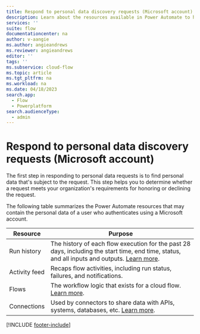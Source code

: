 ```yaml
---
title: Respond to personal data discovery requests (Microsoft account)
description: Learn about the resources available in Power Automate to help you meet your obligations to discover customers' personal data under various privacy laws and regulations for users who authenticate using a Microsoft account.
services: ''
suite: flow
documentationcenter: na
author: v-aangie
ms.author: angieandrews
ms.reviewer: angieandrews
editor: ''
tags: ''
ms.subservice: cloud-flow
ms.topic: article
ms.tgt_pltfrm: na
ms.workload: na
ms.date: 04/18/2023
search.app: 
  - Flow
  - Powerplatform
search.audienceType: 
  - admin
---
```


# Respond to personal data discovery requests (Microsoft account)

The first step in responding to personal data requests is to find personal data that's subject to the request. This step helps you to determine whether a request meets your organization's requirements for honoring or declining the request.

The following table summarizes the Power Automate resources that may contain the personal data of a user who authenticates using a Microsoft account.

| **Resource** | **Purpose** |
| ----- | ----- |
| Run history | The history of each flow execution for the past 28 days, including the start time, end time, status, and all inputs and outputs. [Learn more](https://flow.microsoft.com/blog/download-history-recurrence/). |
| Activity feed | Recaps flow activities, including run status, failures, and notifications. |
| Flows | The workflow logic that exists for a cloud flow. [Learn more](./get-started-logic-flow.md). |
| Connections | Used by connectors to share data with APIs, systems, databases, etc. [Learn more](./add-manage-connections.md). |

[!INCLUDE [footer-include](includes/footer-banner.md)]
